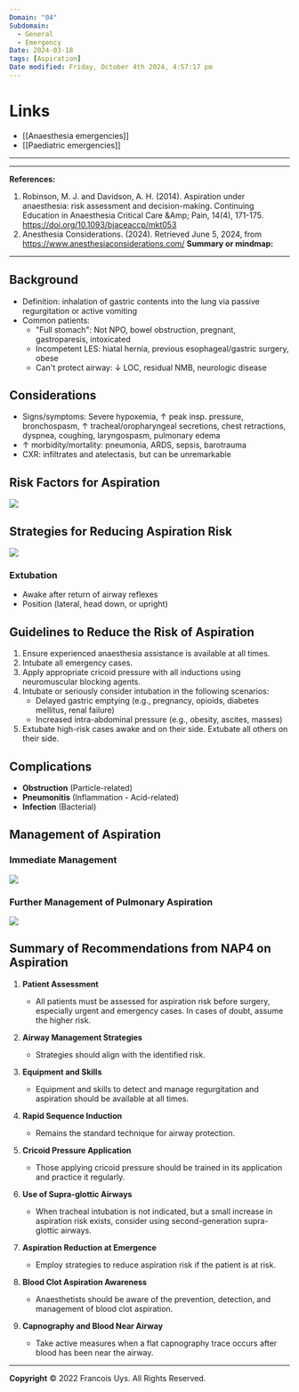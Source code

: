 ```yaml
---
Domain: "04"
Subdomain:
  - General
  - Emergency
Date: 2024-03-18
tags: [Aspiration]
Date modified: Friday, October 4th 2024, 4:57:17 pm
---
```


# Links
- [[Anaesthesia emergencies]]
- [[Paediatric emergencies]]

---

---
**References:**

1. Robinson, M. J. and Davidson, A. H. (2014). Aspiration under anaesthesia: risk assessment and decision-making. Continuing Education in Anaesthesia Critical Care &Amp; Pain, 14(4), 171-175. https://doi.org/10.1093/bjaceaccp/mkt053
2. Anesthesia Considerations. (2024). Retrieved June 5, 2024, from https://www.anesthesiaconsiderations.com/
**Summary or mindmap:**

---------------------------------------------------------------------------------------------
## Background
- Definition: inhalation of gastric contents into the lung via passive regurgitation or active vomiting
- Common patients:
	- "Full stomach": Not NPO, bowel obstruction, pregnant, gastroparesis, intoxicated
	- Incompetent LES: hiatal hernia, previous esophageal/gastric surgery, obese
	- Can't protect airway: ↓ LOC, residual NMB, neurologic disease
## Considerations
- Signs/symptoms: Severe hypoxemia, ↑ peak insp. pressure, bronchospasm, ↑ tracheal/oropharyngeal secretions, chest retractions, dyspnea, coughing, laryngospasm, pulmonary edema
- ↑ morbidity/mortality: pneumonia, ARDS, sepsis, barotrauma
- CXR: infiltrates and atelectasis, but can be unremarkable
## Risk Factors for Aspiration

![](Pasted%20image%2020240615080656.png)

## Strategies for Reducing Aspiration Risk

![](Pasted%20image%2020240311124230.png)

### Extubation
- Awake after return of airway reflexes
- Position (lateral, head down, or upright)
## Guidelines to Reduce the Risk of Aspiration

1. Ensure experienced anaesthesia assistance is available at all times.
2. Intubate all emergency cases.
3. Apply appropriate cricoid pressure with all inductions using neuromuscular blocking agents.
4. Intubate or seriously consider intubation in the following scenarios:
   - Delayed gastric emptying (e.g., pregnancy, opioids, diabetes mellitus, renal failure)
   - Increased intra-abdominal pressure (e.g., obesity, ascites, masses)
5. Extubate high-risk cases awake and on their side. Extubate all others on their side.
## Complications

- **Obstruction** (Particle-related)
- **Pneumonitis** (Inflammation - Acid-related)
- **Infection** (Bacterial)
## Management of Aspiration
### Immediate Management

![](Pasted%20image%2020240615081149.png)

### Further Management of Pulmonary Aspiration

![](Pasted%20image%2020240615081348.png)

## Summary of Recommendations from NAP4 on Aspiration

1. **Patient Assessment**
   - All patients must be assessed for aspiration risk before surgery, especially urgent and emergency cases. In cases of doubt, assume the higher risk.

2. **Airway Management Strategies**
   - Strategies should align with the identified risk.

3. **Equipment and Skills**
   - Equipment and skills to detect and manage regurgitation and aspiration should be available at all times.

4. **Rapid Sequence Induction**
   - Remains the standard technique for airway protection.

5. **Cricoid Pressure Application**
   - Those applying cricoid pressure should be trained in its application and practice it regularly.

6. **Use of Supra-glottic Airways**
   - When tracheal intubation is not indicated, but a small increase in aspiration risk exists, consider using second-generation supra-glottic airways.

7. **Aspiration Reduction at Emergence**
   - Employ strategies to reduce aspiration risk if the patient is at risk.

8. **Blood Clot Aspiration Awareness**
   - Anaesthetists should be aware of the prevention, detection, and management of blood clot aspiration.

9. **Capnography and Blood Near Airway**
   - Take active measures when a flat capnography trace occurs after blood has been near the airway.


---

**Copyright**
© 2022 Francois Uys. All Rights Reserved.

